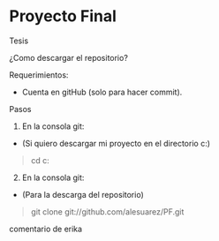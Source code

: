 ﻿# Proyecto Final
Tesis

¿Como descargar el repositorio?

Requerimientos:


* Cuenta en gitHub (solo para hacer commit).

Pasos 
1. En la consola git:
* (Si quiero descargar mi proyecto en el directorio c:\)

>cd c:

2. En la consola git:
* (Para la descarga del repositorio)

> git clone git://github.com/alesuarez/PF.git

comentario de erika
